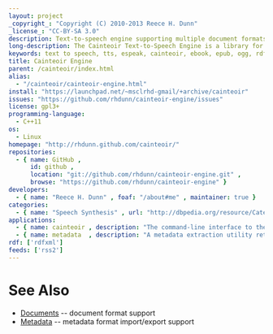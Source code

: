 ```yaml
---
layout: project
_copyright_: "Copyright (C) 2010-2013 Reece H. Dunn"
_license_: "CC-BY-SA 3.0"
description: Text-to-speech engine supporting multiple document formats.
long-description: The Cainteoir Text-to-Speech Engine is a library for reading and recording different document formats (such as ePub and HTML) to various audio output formats (such as PulseAudio, WAV and OGG/Vorbis) using text-to-speech synthesis.
keywords: text to speech, tts, espeak, cainteoir, ebook, epub, ogg, rdf, metadata
title: Cainteoir Engine
parent: /cainteoir/index.html
alias:
  - "/cainteoir/cainteoir-engine.html"
install: "https://launchpad.net/~msclrhd-gmail/+archive/cainteoir"
issues: "https://github.com/rhdunn/cainteoir-engine/issues"
license: gpl3+
programming-language:
  - C++11
os:
  - Linux
homepage: "http://rhdunn.github.com/cainteoir/"
repositories:
  - { name: GitHub ,
      id: github ,
      location: "git://github.com/rhdunn/cainteoir-engine.git" ,
      browse: "https://github.com/rhdunn/cainteoir-engine" }
developers:
  - { name: "Reece H. Dunn" , foaf: "/about#me" , maintainer: true }
categories:
  - { name: "Speech Synthesis" , url: "http://dbpedia.org/resource/Category:Speech_synthesis" }
applications:
  - { name: cainteoir , description: "The command-line interface to the Cainteoir Text-to-Speech program." }
  - { name: metadata  , description: "A metadata extraction utility returning RDF metadata for supported document formats." }
rdf: ['rdfxml']
feeds: ['rss2']
---
```


# See Also

*  [Documents](formats/document) -- document format support
*  [Metadata](formats/metadata) -- metadata format import/export support
